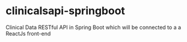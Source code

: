 # clinicalsapi-springboot
Clinical Data RESTful API in Spring Boot which will be connected to a a ReactJs front-end
